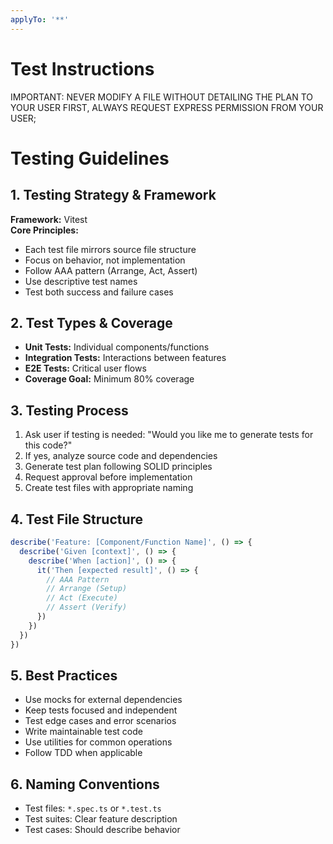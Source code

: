 ```yaml
---
applyTo: '**'
---
```

# Test Instructions
IMPORTANT: NEVER MODIFY A FILE WITHOUT DETAILING THE PLAN TO YOUR USER FIRST, ALWAYS REQUEST EXPRESS PERMISSION FROM YOUR USER;

# Testing Guidelines

## 1. Testing Strategy & Framework
**Framework:** Vitest  
**Core Principles:**
  - Each test file mirrors source file structure
  - Focus on behavior, not implementation
  - Follow AAA pattern (Arrange, Act, Assert)
  - Use descriptive test names
  - Test both success and failure cases

## 2. Test Types & Coverage
- **Unit Tests:** Individual components/functions
- **Integration Tests:** Interactions between features
- **E2E Tests:** Critical user flows
- **Coverage Goal:** Minimum 80% coverage

## 3. Testing Process
1. Ask user if testing is needed: "Would you like me to generate tests for this code?"
2. If yes, analyze source code and dependencies
3. Generate test plan following SOLID principles
4. Request approval before implementation
5. Create test files with appropriate naming

## 4. Test File Structure
```typescript
describe('Feature: [Component/Function Name]', () => {
  describe('Given [context]', () => {
    describe('When [action]', () => {
      it('Then [expected result]', () => {
        // AAA Pattern
        // Arrange (Setup)
        // Act (Execute)
        // Assert (Verify)
      })
    })
  })
})
```

## 5. Best Practices
- Use mocks for external dependencies
- Keep tests focused and independent
- Test edge cases and error scenarios
- Write maintainable test code
- Use utilities for common operations
- Follow TDD when applicable

## 6. Naming Conventions
- Test files: `*.spec.ts` or `*.test.ts`
- Test suites: Clear feature description
- Test cases: Should describe behavior